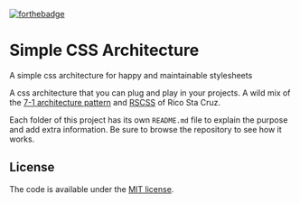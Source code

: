 [![forthebadge](https://forthebadge.com/images/badges/built-with-love.svg)](https://forthebadge.com)

# Simple CSS Architecture
A simple css architecture for happy and maintainable stylesheets

A css architecture that you can plug and play in your projects. A wild mix of the [7-1 architecture pattern](https://sass-guidelin.es/#the-7-1-pattern) and [RSCSS](http://rscss.io/) of Rico Sta Cruz.

Each folder of this project has its own `README.md` file to explain the purpose and add extra information. Be sure to browse the repository to see how it works.

## License

The code is available under the [MIT license](LICENSE.txt).
